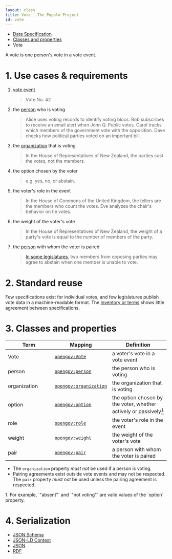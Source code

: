 ```yaml
---
layout: class
title: Vote | The Popolo Project
id: vote
---
```


<ul class="breadcrumb">
  <li><a href="/specs/">Data Specification</a></li>
  <li><a href="/specs/#classes-and-properties">Classes and properties</a></li>
  <li class="active">Vote</li>
</ul>

A vote is one person's vote in a vote event.

<h1 id="use-cases-and-requirements">1. Use cases &amp; requirements</h1>

1. [vote event](/specs/vote-event.html)

    >Vote No. 42

1. the [person](/specs/person.html) who is voting

    >Alice uses voting records to identify voting blocs.
    >Bob subscribes to receive an email alert when John Q. Public votes.
    >Carol tracks which members of the government vote with the opposition.
    >Dave checks how political parties voted on an important bill.

1. the [organization](/specs/organization.html) that is voting

    >In the House of Representatives of New Zealand, the parties cast the votes, not the members.

1. the option chosen by the voter

    >e.g. yes, no, or abstain.

1. the voter's role in the event

    >In the House of Commons of the United Kingdom, the tellers are the members who count the votes.
    >Eve analyzes the chair's behavior on tie votes.

1. the weight of the voter's vote

    >In the House of Representatives of New Zealand, the weight of a party's vote is equal to the number of members of the party.

1. the [person](/specs/person.html) with whom the voter is paired

    >[In some legislatures](http://en.wikipedia.org/wiki/Pair_%28parliamentary_convention%29), two members from opposing parties may agree to abstain when one member is unable to vote.

<h1 id="standard-reuse">2. Standard reuse</h1>

Few specifications exist for individual votes, and few legislatures publish vote data in a machine-readable format. The [inventory or terms](/appendices/terms.html) shows little agreement between specifications.

<h1 id="classes-and-properties">3. Classes and properties</h1>

<table>
  <thead>
    <tr>
      <th width="130">Term</th>
      <th>Mapping</th>
      <th>Definition</th>
    </tr>
  </thead>
  <tbody>
    <tr id="opengov:Vote">
      <td>Vote</td>
      <td><code><a href="#" title="http://www.w3.org/ns/opengov#Vote">opengov:Vote</a></code></td>
      <td>a voter's vote in a vote event</td>
    </tr>
    <tr id="opengov:person">
      <td>person</td>
      <td><code><a href="#" title="http://www.w3.org/ns/opengov#person">opengov:person</a></code></td>
      <td>the person who is voting</td>
    </tr>
    <tr id="opengov:organization">
      <td>organization</td>
      <td><code><a href="#" title="http://www.w3.org/ns/opengov#organization">opengov:organization</a></code></td>
      <td>the organization that is voting</td>
    </tr>
    <tr id="opengov:option">
      <td>option</td>
      <td><code><a href="#" title="http://www.w3.org/ns/opengov#option">opengov:option</a></code></td>
      <td>the option chosen by the voter, whether actively or passively<a href="#note1"><sup>1</sup></a></td>
    </tr>
    <tr id="opengov:role">
      <td>role</td>
      <td><code><a href="#" title="http://www.w3.org/ns/opengov#role">opengov:role</a></code></td>
      <td>the voter's role in the event</td>
    </tr>
    <tr id="opengov:weight">
      <td>weight</td>
      <td><code><a href="#" title="http://www.w3.org/ns/opengov#weight">opengov:weight</a></code></td>
      <td>the weight of the voter's vote</td>
    </tr>
    <tr id="opengov:pair">
      <td>pair</td>
      <td><code><a href="#" title="http://www.w3.org/ns/opengov#pair">opengov:pair</a></code></td>
      <td>a person with whom the voter is paired</td>
    </tr>
  </tbody>
</table>

* The `organization` property <em class="rfc2119">must not</em> be used if a person is voting.
* Pairing agreements exist outside vote events and may not be respected. The `pair` property <em class="rfc2119">must not</em> be used unless the pairing agreement is respected.

<p class="note" id="note1">1. For example, `"absent"` and `"not voting"` are valid values of the `option` property.</p>

<h1 id="serialization">4. Serialization</h1>

<ul class="nav nav-tabs no-js">
  <li><a href="#vote-schema">JSON Schema</a></li>
  <li><a href="#vote-context">JSON-LD Context</a></li>
  <li class="active"><a href="#vote-json">JSON</a></li>
  <li><a href="#vote-rdf">RDF</a></li>
</ul>

<div class="tab-content no-js">
  <div class="tab-pane" id="vote-schema" data-url="/schemas/vote.json"></div>
  <div class="tab-pane" id="vote-context" data-url="/contexts/vote.jsonld"></div>
  <div class="tab-pane active" id="vote-json" data-url="/examples/vote.json"></div>
  <div class="tab-pane" id="vote-rdf" data-url="/examples/vote.ttl"></div>
</div>
